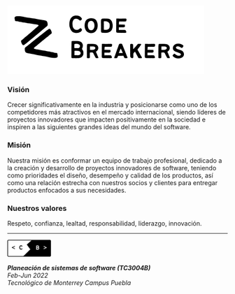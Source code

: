 
<img src="https://github.com/DanyHdz79/codebreakers/blob/main/Logos/2.png" width=450>

### Visión
Crecer significativamente en la industria y posicionarse como uno de los competidores más atractivos en el mercado internacional, siendo líderes de proyectos innovadores que impacten positivamente en la sociedad e inspiren a las siguientes grandes ideas del mundo del software.

### Misión
Nuestra misión es conformar un equipo de trabajo profesional, dedicado a la creación y desarrollo de proyectos innovadores de software, teniendo como prioridades el diseño, desempeño y calidad de los productos, así como una relación estrecha con nuestros socios y clientes para entregar productos enfocados a sus necesidades.

### Nuestros valores
Respeto, confianza, lealtad, responsabilidad, liderazgo, innovación.<br><hr>

<img src="https://github.com/DanyHdz79/codebreakers/blob/main/Logos/1.png" width=100>

***Planeación de sistemas de software (TC3004B)***<br>
*Feb-Jun 2022*<br>
*Tecnológico de Monterrey Campus Puebla*



